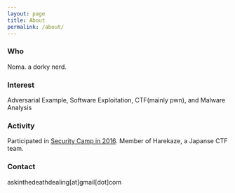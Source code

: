 ```yaml
---
layout: page
title: About
permalink: /about/
---
```

### Who
Noma. a dorky nerd.
### Interest
Adversarial Example, Software Exploitation, CTF(mainly pwn), and Malware Analysis
### Activity
Participated in [Security Camp in 2016](http://www.security-camp.org/camp/index.html).
Member of Harekaze, a Japanse CTF team.
### Contact
askinthedeathdealing[at]gmail[dot]com

